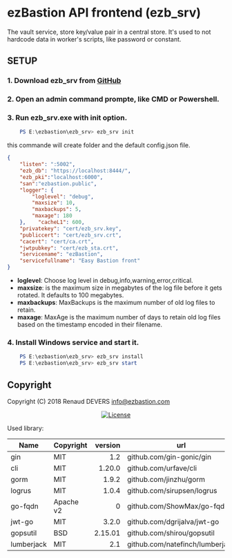 #  ezBastion API frontend (ezb_srv)

The vault service, store key/value pair in a central store. It's used to not hardcode data in worker's scripts, like password or constant.



## SETUP


### 1. Download ezb_srv from [GitHub](<https://github.com/ezBastion/ezb_srv/releases/latest>)

### 2. Open an admin command prompte, like CMD or Powershell.

### 3. Run ezb_srv.exe with **init** option.

```powershell
    PS E:\ezbastion\ezb_srv> ezb_srv init
```

this commande will create folder and the default config.json file.
```json
{
    "listen": ":5002",
    "ezb_db": "https://localhost:8444/",
    "ezb_pki":"localhost:6000",
    "san":"ezbastion.public",
    "logger": {
        "loglevel": "debug",
        "maxsize": 10,
        "maxbackups": 5,
        "maxage": 180
    },    "cacheL1": 600,
    "privatekey": "cert/ezb_srv.key",
    "publiccert": "cert/ezb_srv.crt",
    "cacert": "cert/ca.crt",
    "jwtpubkey": "cert/ezb_sta.crt",
    "servicename": "ezBastion",
    "servicefullname": "Easy Bastion front"
}
```

- **loglevel**: Choose log level in debug,info,warning,error,critical.
- **maxsize**: is the maximum size in megabytes of the log file before it gets rotated. It defaults to 100 megabytes.
- **maxbackups**: MaxBackups is the maximum number of old log files to retain.
- **maxage**: MaxAge is the maximum number of days to retain old log files based on the timestamp encoded in their filename.


### 4. Install Windows service and start it.

```powershell
    PS E:\ezbastion\ezb_srv> ezb_srv install
    PS E:\ezbastion\ezb_srv> ezb_srv start
```




## Copyright

Copyright (C) 2018 Renaud DEVERS info@ezbastion.com
<p align="center">
<a href="LICENSE"><img src="https://img.shields.io/badge/license-AGPL%20v3-blueviolet.svg?style=for-the-badge&logo=gnu" alt="License"></a></p>


Used library:

Name      | Copyright | version | url
----------|-----------|--------:|----------------------------
gin       | MIT       | 1.2     | github.com/gin-gonic/gin
cli       | MIT       | 1.20.0  | github.com/urfave/cli
gorm      | MIT       | 1.9.2   | github.com/jinzhu/gorm
logrus    | MIT       | 1.0.4   | github.com/sirupsen/logrus
go-fqdn   | Apache v2 | 0       | github.com/ShowMax/go-fqdn
jwt-go    | MIT       | 3.2.0   | github.com/dgrijalva/jwt-go
gopsutil  | BSD       | 2.15.01 | github.com/shirou/gopsutil
lumberjack| MIT       | 2.1     | github.com/natefinch/lumberjack
